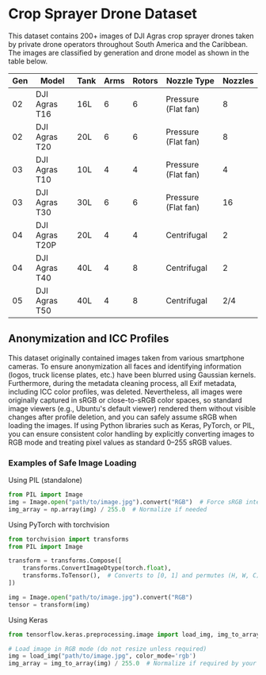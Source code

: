 # Crop Sprayer Drone Dataset

This dataset contains 200+ images of DJI Agras crop sprayer drones taken by private drone operators throughout South America and the Caribbean. The images are classified by generation and drone model as shown in the table below.

| Gen | Model          | Tank | Arms | Rotors | Nozzle Type         | Nozzles |
|-----|----------------|------|------|--------|---------------------|---------|
| 02  | DJI Agras T16  | 16L  | 6    | 6      | Pressure (Flat fan) | 8       |
| 02  | DJI Agras T20  | 20L  | 6    | 6      | Pressure (Flat fan) | 8       |
| 03  | DJI Agras T10  | 10L  | 4    | 4      | Pressure (Flat fan) | 4       |
| 03  | DJI Agras T30  | 30L  | 6    | 6      | Pressure (Flat fan) | 16      |
| 04  | DJI Agras T20P | 20L  | 4    | 4      | Centrifugal         | 2       |
| 04  | DJI Agras T40  | 40L  | 4    | 8      | Centrifugal         | 2       |
| 05  | DJI Agras T50  | 40L  | 4    | 8      | Centrifugal         | 2/4     |

## Anonymization and ICC Profiles

This dataset originally contained images taken from various smartphone cameras. To ensure anonymization all faces and identifying information (logos, truck license plates, etc.) have been blurred using Gaussian kernels. Furthermore, during the metadata cleaning process, all Exif metadata, including ICC color profiles, was deleted. Nevertheless, all images were originally captured in sRGB or close-to-sRGB color spaces, so standard image viewers (e.g., Ubuntu's default viewer) rendered them without visible changes after profile deletion, and you can safely assume sRGB when loading the images. If using Python libraries such as Keras, PyTorch, or PIL, you can ensure consistent color handling by explicitly converting images to RGB mode and treating pixel values as standard 0–255 sRGB values.

### Examples of Safe Image Loading

Using PIL (standalone)
```python
from PIL import Image
img = Image.open("path/to/image.jpg").convert("RGB")  # Force sRGB interpretation
img_array = np.array(img) / 255.0  # Normalize if needed
```

Using PyTorch with torchvision
```python
from torchvision import transforms
from PIL import Image

transform = transforms.Compose([
    transforms.ConvertImageDtype(torch.float),
    transforms.ToTensor(),  # Converts to [0, 1] and permutes (H, W, C) to (C, H, W)
])

img = Image.open("path/to/image.jpg").convert("RGB")
tensor = transform(img)
```

Using Keras
```python
from tensorflow.keras.preprocessing.image import load_img, img_to_array

# Load image in RGB mode (do not resize unless required)
img = load_img("path/to/image.jpg", color_mode='rgb')
img_array = img_to_array(img) / 255.0  # Normalize if required by your model
```
